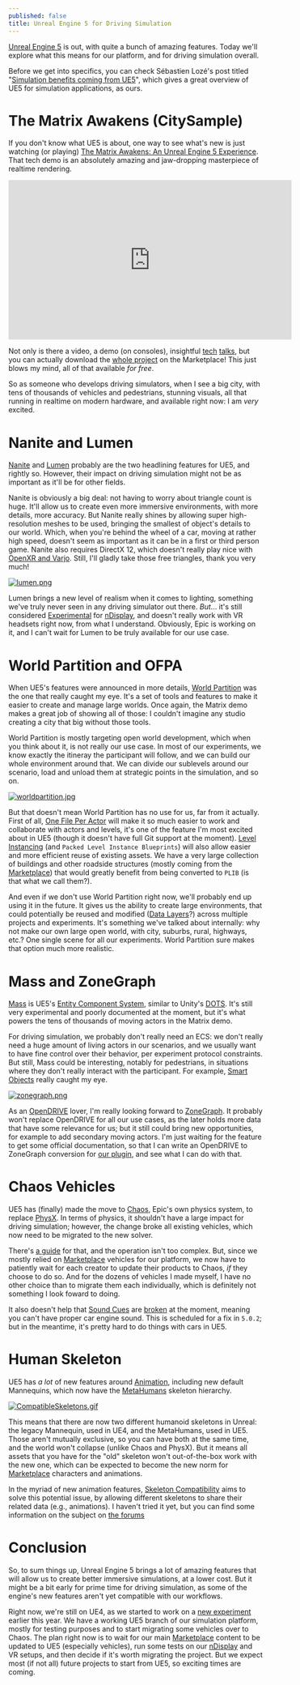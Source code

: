```yaml
---
published: false
title: Unreal Engine 5 for Driving Simulation
---
```

[Unreal Engine 5](https://www.unrealengine.com/en-US/unreal-engine-5) is out, with quite a bunch of amazing features. Today we'll explore what this means for our platform, and for driving simulation overall.

Before we get into specifics, you can check Sébastien Lozé's post titled "[Simulation benefits coming from UE5](https://www.linkedin.com/pulse/simulation-benefits-coming-from-ue5-s%25C3%25A9bastien-loz%25C3%25A9/)", which gives a great overview of UE5 for simulation applications, as ours.

# The Matrix Awakens (CitySample)

If you don't know what UE5 is about, one way to see what's new is just watching (or playing) [The Matrix Awakens: An Unreal Engine 5 Experience](https://www.unrealengine.com/en-US/wakeup). That tech demo is an absolutely amazing and jaw-dropping masterpiece of realtime rendering.

<iframe width="560" height="315" src="https://www.youtube.com/watch?v=WU0gvPcc3jQ" title="YouTube video player" frameborder="0" allow="accelerometer; autoplay; clipboard-write; encrypted-media; gyroscope; picture-in-picture" allowfullscreen></iframe>

Not only is there a video, a demo (on consoles), insightful [tech](https://www.youtube.com/watch?v=usJrcwN6T4I) [talks](https://www.youtube.com/watch?v=xLVJP-o0g28), but you can actually download the [whole project](https://www.unrealengine.com/marketplace/en-US/product/city-sample) on the Marketplace! This just blows my mind, all of that available *for free*.

So as someone who develops driving simulators, when I see a big city, with tens of thousands of vehicles and pedestrians, stunning visuals, all that running in realtime on modern hardware, and available right now: I am *very* excited.

# Nanite and Lumen

[Nanite](https://docs.unrealengine.com/5.0/en-US/nanite-virtualized-geometry-in-unreal-engine/) and [Lumen][lumen] probably are the two headlining features for UE5, and rightly so. However, their impact on driving simulation might not be as important as it'll be for other fields.

Nanite is obviously a big deal: not having to worry about triangle count is huge. It'll allow us to create even more immersive environments, with more details, more accuracy. But Nanite really shines by allowing super high-resolution meshes to be used, bringing the smallest of object's details to our world. Which, when you're behind the wheel of a car, moving at rather high speed, doesn't seem as important as it can be in a first or third person game. Nanite also requires DirectX 12, which doesn't really play nice with [OpenXR and Varjo](https://developer.varjo.com/docs/unreal/unreal-openxr-roadmap). Still, I'll gladly take those free triangles, thank you very much!

[![lumen.png]({{site.baseurl}}/images/lumen.png)][lumen]

Lumen brings a new level of realism when it comes to lighting, something we've truly never seen in any driving simulator out there. *But*... it's still considered [Experimental](https://docs.unrealengine.com/5.0/en-US/unreal-engine-5-0-release-notes/#virtualproduction) for [nDisplay][ndisp], and doesn't really work with VR headsets right now, from what I understand. Obviously, Epic is working on it, and I can't wait for Lumen to be truly available for our use case.

# World Partition and OFPA

When UE5's features were announced in more details, [World Partition][wp] was the one that really caught my eye. It's a set of tools and features to make it easier to create and manage large worlds. Once again, the Matrix demo makes a great job of showing all of those: I couldn't imagine any studio creating a city that big without those tools.

World Partition is mostly targeting open world development, which when you think about it, is not really our use case. In most of our experiments, we know exactly the itineray the participant will follow, and we can build our whole environment around that. We can divide our sublevels around our scenario, load and unload them at strategic points in the simulation, and so on.

[![worldpartition.jpg]({{site.baseurl}}/images/worldpartition.jpg)][wp]

But that doesn't mean World Partition has no use for us, far from it actually. First of all, [One File Per Actor](https://docs.unrealengine.com/5.0/en-US/one-file-per-actor-in-unreal-engine) will make it so much easier to work and collaborate with actors and levels, it's one of the feature I'm most excited about in UE5 (though it doesn't have full Git support at the moment). [Level Instancing](https://docs.unrealengine.com/5.0/en-US/level-instancing-in-unreal-engine/) (and `Packed Level Instance Blueprints`) will also allow easier and more efficient reuse of existing assets. We have a very large collection of buildings and other roadside structures (mostly coming from the [Marketplace][mp]) that would greatly benefit from being converted to `PLIB` (is that what we call them?).

And even if we don't use World Partition right now, we'll probably end up using it in the future. It gives us the ability to create large environments, that could potentially be reused and modified ([Data Layers](https://docs.unrealengine.com/5.0/en-US/world-partition---data-layers-in-unreal-engine/)?) across multiple projects and experiments. It's something we've talked about internally: why not make our own large open world, with city, suburbs, rural, highways, etc.? One single scene for all our experiments. World Partition sure makes that option much more realistic.

# Mass and ZoneGraph

[Mass](https://docs.unrealengine.com/5.0/en-US/unreal-engine-5_0-release-notes/#massentity_experimental_) is UE5's [Entity Component System](https://en.wikipedia.org/wiki/Entity_component_system), similar to Unity's [DOTS](https://unity.com/dots). It's still very experimental and poorly documented at the moment, but it's what powers the tens of thousands of moving actors in the Matrix demo.

For driving simulation, we probably don't really need an ECS: we don't really need a huge amount of living actors in our scenarios, and we usually want to have fine control over their behavior, per experiment protocol constraints. But still, Mass could be interesting, notably for pedestrians, in situations where they don't really interact with the participant. For example, [Smart Objects](https://docs.unrealengine.com/5.0/en-US/unreal-engine-5_0-release-notes/#smartobjects_experimental_) really caught my eye.

[![zonegraph.png]({{site.baseurl}}/images/zonegraph.png)][zg]

As an [OpenDRIVE](/opendrive) lover, I'm really looking forward to [ZoneGraph][zg]. It probably won't replace OpenDRIVE for all our use cases, as the later holds more data that have some relevance for us; but it still could bring new opportunities, for example to add secondary moving actors. I'm just waiting for the feature to get some official documentation, so that I can write an OpenDRIVE to ZoneGraph conversion for [our plugin](https://github.com/brifsttar/OpenDRIVE), and see what I can do with that.

# Chaos Vehicles

UE5 has (finally) made the move to [Chaos](https://docs.unrealengine.com/4.27/en-US/InteractiveExperiences/Physics/ChaosPhysics/), Epic's own physics system, to replace [PhysX](https://en.wikipedia.org/wiki/PhysX). In terms of physics, it shouldn't have a large impact for driving simulation; however, the change broke all existing vehicles, which now need to be migrated to the new solver.

There's [a guide](https://docs.unrealengine.com/5.0/en-US/how-to-convert-physx-vehicles-to-chaos-in-unreal-engine/) for that, and the operation isn't too complex. But, since we mostly relied on [Marketplace][mp] vehicles for our platform, we now have to patiently wait for each creator to update their products to Chaos, *if* they choose to do so. And for the dozens of vehicles I made myself, I have no other choice than to migrate them each individually, which is definitely not something I look foward to doing.

It also doesn't help that [Sound Cues](https://docs.unrealengine.com/5.0/en-US/sound-cue-reference-for-unreal-engine/) are [broken](https://issues.unrealengine.com/issue/UE-148618) at the moment, meaning you can't have proper car engine sound. This is scheduled for a fix in `5.0.2`; but in the meantime, it's pretty hard to do things with cars in UE5.

# Human Skeleton

UE5 has *a lot* of new features around [Animation](https://docs.unrealengine.com/5.0/en-US/unreal-engine-5-0-release-notes/#animation), including new default Mannequins, which now have the [MetaHumans](https://www.unrealengine.com/en-US/digital-humans) skeleton hierarchy.

[![CompatibleSkeletons.gif]({{site.baseurl}}/images/CompatibleSkeletons.gif)][skel_comp]

This means that there are now two different humanoid skeletons in Unreal: the legacy Mannequin, used in UE4, and the MetaHumans, used in UE5. Those aren't mutually exclusive, so you can have both at the same time, and the world won't collapse (unlike Chaos and PhysX). But it means all assets that you have for the "old" skeleton won't out-of-the-box work with the new one, which can be expected to become the new norm for [Marketplace][mp] characters and animations.

In the myriad of new animation features, [Skeleton Compatibility][skel_comp] aims to solve this potential issue, by allowing different skeletons to share their related data (e.g., animations). I haven't tried it yet, but you can find some information on the subject on [the forums](https://forums.unrealengine.com/t/new-skeleton-compatibility-feature-in-ue5-where-is-the-documentation-where-is-the-property/519774)

# Conclusion

So, to sum things up, Unreal Engine 5 brings a lot of amazing features that will allow us to create better immersive simulations, at a lower cost. But it might be a bit early for prime time for driving simulation, as some of the engine's new features aren't yet compatible with our workflows.

Right now, we're still on UE4, as we started to work on a [new experiment](/whats-new-2022-02/#newmob) earlier this year. We have a working UE5 branch of our simulation platform, mostly for testing purposes and to start migrating some vehicles over to Chaos. The plan right now is to wait for our main [Marketplace][mp] content to be updated to UE5 (especially vehicles), run some tests on our [nDisplay][ndisp] and VR setups, and then decide if it's worth migrating the project. But we expect most (if not all) future projects to start from UE5, so exciting times are coming.

[lumen]: https://docs.unrealengine.com/5.0/en-US/lumen-global-illumination-and-reflections-in-unreal-engine/
[zg]: https://docs.unrealengine.com/5.0/en-US/unreal-engine-5-0-release-notes/#zonegraph_experimental_
[wp]: https://docs.unrealengine.com/5.0/en-US/world-partition-in-unreal-engine/
[mp]: /marketplace
[skel_comp]: https://docs.unrealengine.com/5.0/en-US/unreal-engine-5-0-release-notes/#skeletoncompatibility
[ndisp]: /ndisplay
